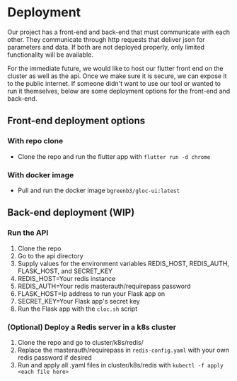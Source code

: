 # Deployment

Our project has a front-end and back-end that must communicate with each other. They communicate through http requests that deliver json for parameters and data. If both are not deployed properly, only limited functionality will be available.

For the immediate future, we would like to host our flutter front end on the cluster as well as the api. Once we make sure it is secure, we can expose it to the public internet. If someone didn't want to use our tool or wanted to run it themselves, below are some deployment options for the front-end and back-end.

## Front-end deployment options

### With repo clone
- Clone the repo and run the flutter app with `flutter run -d chrome`

### With docker image
- Pull and run the docker image `bgreenb3/gloc-ui:latest`

## Back-end deployment (WIP)

### Run the API 
1) Clone the repo
2) Go to the api directory
3) Supply values for the environment variables REDIS_HOST, REDIS_AUTH, FLASK_HOST, and SECRET_KEY
4) REDIS_HOST=Your redis instance
5) REDIS_AUTH=Your redis masterauth/requirepass password
6) FLASK_HOST=Ip address to run your Flask app on
7) SECRET_KEY=Your Flask app's secret key
7) Run the Flask app with the `cloc.sh` script

### (Optional) Deploy a Redis server in a k8s cluster 
1) Clone the repo and go to cluster/k8s/redis/
2) Replace the masterauth/requirepass in `redis-config.yaml` with your own redis password if desired
3) Run and apply all .yaml files in cluster/k8s/redis with `kubectl -f apply <each file here>`

